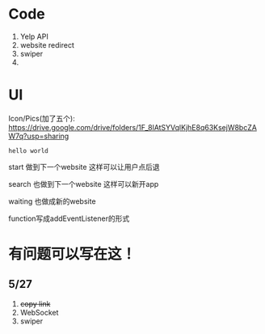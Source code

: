 # Code
1. Yelp API
2. website redirect
3. swiper
4.

# UI

Icon/Pics(加了五个):
https://drive.google.com/drive/folders/1F_8lAtSYVqlKjhE8q63KsejW8bcZAW7q?usp=sharing

```
hello world
```


start 做到下一个website 这样可以让用户点后退

search 也做到下一个website 这样可以新开app

waiting 也做成新的website

function写成addEventListener的形式

# 有问题可以写在这！

## 5/27 

1. ~~copy link~~
2. WebSocket
3. swiper